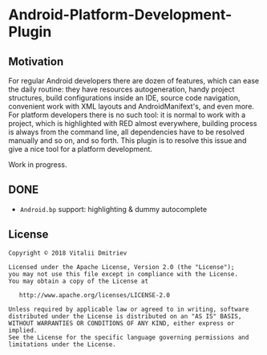 # Android-Platform-Development-Plugin

## Motivation

For regular Android developers there are dozen of features, which can ease the daily routine: they have
resources autogeneration, handy project structures, build configurations inside an IDE, source code
navigation, convenient work with XML layouts and AndroidManifext's, and even more.
For platform developers there is no such tool: it is normal to work with a project, which is highlighted with RED
almost everywhere, building process is always from the command line, all dependencies have to be resolved manually
and so on, and so forth. This plugin is to resolve this issue and give a nice tool for a platform development.

Work in progress.

## DONE
* `Android.bp` support: highlighting & dummy autocomplete

## License

```
Copyright © 2018 Vitalii Dmitriev

Licensed under the Apache License, Version 2.0 (the "License");
you may not use this file except in compliance with the License.
You may obtain a copy of the License at

   http://www.apache.org/licenses/LICENSE-2.0

Unless required by applicable law or agreed to in writing, software
distributed under the License is distributed on an "AS IS" BASIS,
WITHOUT WARRANTIES OR CONDITIONS OF ANY KIND, either express or implied.
See the License for the specific language governing permissions and
limitations under the License.
```
